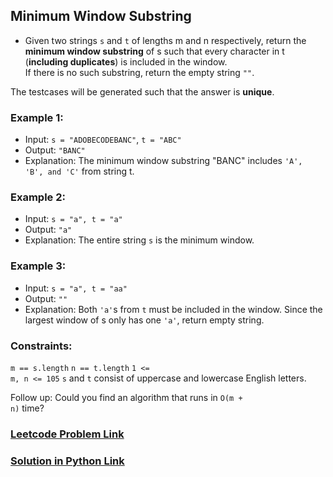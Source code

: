 ## Minimum Window Substring

- Given two strings <code>s</code> and <code>t</code> of lengths m and n respectively, return the <b>minimum window substring</b> of s such that every character in t (<b>including duplicates</b>) is included in the window. <br>
If there is no such substring, return the empty string <code>""</code>.<br>

The testcases will be generated such that the answer is <b>unique</b>.

 

### Example 1:
- Input: <code>s = "ADOBECODEBANC"</code>, <code>t = "ABC"</code>
- Output: <code>"BANC"</code>
- Explanation: The minimum window substring "BANC" includes <code>'A', 'B', and 'C'</code> from string t.

### Example 2:
- Input: <code>s = "a", t = "a"</code>
- Output: <code>"a"</code>
- Explanation: The entire string <code>s</code> is the minimum window.

### Example 3:
- Input: <code>s = "a", t = "aa"</code>
- Output: <code>""</code>
- Explanation: Both <code>'a'</code>s from <code>t</code> must be included in the window.
Since the largest window of s only has one <code>'a'</code>, return empty string.
 

### Constraints:

<code>m == s.length</code>
<code>n == t.length</code>
<code>1 <= m, n <= 105</code>
<code>s</code> and <code>t</code> consist of uppercase and lowercase English letters.
 

Follow up: Could you find an algorithm that runs in <code>O(m + n)</code> time?

### [Leetcode Problem Link](https://leetcode.com/problems/minimum-window-substring)

### [Solution in Python Link](minimumWindowSubstring.py)
